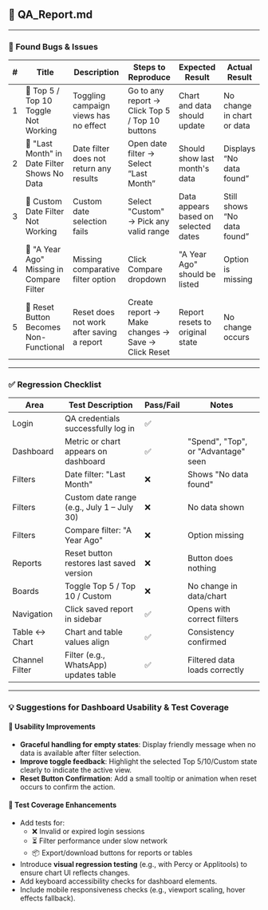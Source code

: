## 🧾 QA_Report.md

---

### 🐞 Found Bugs & Issues

| # | Title                                      | Description                                         | Steps to Reproduce                                        | Expected Result                                | Actual Result                      |
|---|--------------------------------------------|-----------------------------------------------------|-----------------------------------------------------------|------------------------------------------------|------------------------------------|
| 1 | 🔁 Top 5 / Top 10 Toggle Not Working        | Toggling campaign views has no effect               | Go to any report → Click Top 5 / Top 10 buttons           | Chart and data should update                   | No change in chart or data         |
| 2 | 📅 "Last Month" in Date Filter Shows No Data| Date filter does not return any results             | Open date filter → Select “Last Month”                    | Should show last month's data                  | Displays “No data found”           |
| 3 | 🧩 Custom Date Filter Not Working           | Custom date selection fails                         | Select "Custom" → Pick any valid range                    | Data appears based on selected dates           | Still shows “No data found”        |
| 4 | 🧮 "A Year Ago" Missing in Compare Filter   | Missing comparative filter option                   | Click Compare dropdown                                    | "A Year Ago" should be listed                  | Option is missing                  |
| 5 | 💾 Reset Button Becomes Non-Functional      | Reset does not work after saving a report           | Create report → Make changes → Save → Click Reset         | Report resets to original state                | No change occurs                   |

---

### ✅ Regression Checklist

| Area           | Test Description                                 | Pass/Fail | Notes                                |
|----------------|--------------------------------------------------|-----------|--------------------------------------|
| Login          | QA credentials successfully log in               | ✅        |                                      |
| Dashboard      | Metric or chart appears on dashboard             | ✅        | "Spend", "Top", or "Advantage" seen  |
| Filters        | Date filter: "Last Month"                        | ❌        | Shows "No data found"                |
| Filters        | Custom date range (e.g., July 1 – July 30)       | ❌        | No data shown                        |
| Filters        | Compare filter: "A Year Ago"                     | ❌        | Option missing                       |
| Reports        | Reset button restores last saved version         | ❌        | Button does nothing                  |
| Boards         | Toggle Top 5 / Top 10 / Custom                   | ❌        | No change in data/chart              |
| Navigation     | Click saved report in sidebar                    | ✅        | Opens with correct filters           |
| Table ↔ Chart  | Chart and table values align                     | ✅        | Consistency confirmed                |
| Channel Filter | Filter (e.g., WhatsApp) updates table            | ✅        | Filtered data loads correctly        |

---

### 💡 Suggestions for Dashboard Usability & Test Coverage

#### 🎯 Usability Improvements
- **Graceful handling for empty states**: Display friendly message when no data is available after filter selection.
- **Improve toggle feedback**: Highlight the selected Top 5/10/Custom state clearly to indicate the active view.
- **Reset Button Confirmation**: Add a small tooltip or animation when reset occurs to confirm the action.

#### 🧪 Test Coverage Enhancements
- Add tests for:
  - ❌ Invalid or expired login sessions
  - ⏳ Filter performance under slow network
  - 📦 Export/download buttons for reports or tables
- Introduce **visual regression testing** (e.g., with Percy or Applitools) to ensure chart UI reflects changes.
- Add keyboard accessibility checks for dashboard elements.
- Include mobile responsiveness checks (e.g., viewport scaling, hover effects fallback).